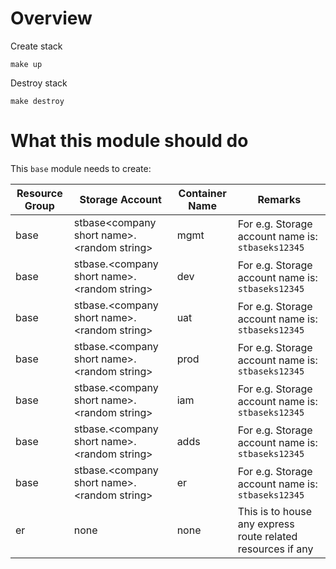 # Overview


Create stack

```
make up
```

Destroy stack

```
make destroy
```



# What this module should do 

This `base` module needs to create:


|Resource Group | Storage Account | Container Name | Remarks |
|-|-|-|-|
| base | stbase\<company short name\>.\<random string\> | mgmt | For e.g. Storage account name is: `stbaseks12345`|
| base | stbase.\<company short name\>.\<random string\> | dev | For e.g. Storage account name is: `stbaseks12345`|
| base | stbase.\<company short name\>.\<random string\> | uat | For e.g. Storage account name is: `stbaseks12345`|
| base | stbase.\<company short name\>.\<random string\> | prod | For e.g. Storage account name is: `stbaseks12345`|
| base | stbase.\<company short name\>.\<random string\> | iam | For e.g. Storage account name is: `stbaseks12345`|
| base | stbase.\<company short name\>.\<random string\> | adds | For e.g. Storage account name is: `stbaseks12345`|
| base | stbase.\<company short name\>.\<random string\> | er | For e.g. Storage account name is: `stbaseks12345`|
| er | none | none | This is to house any express route related resources if any|